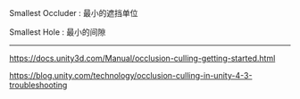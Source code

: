 

Smallest Occluder : 最小的遮挡单位

Smallest Hole : 最小的间隙




---

<https://docs.unity3d.com/Manual/occlusion-culling-getting-started.html>

<https://blog.unity.com/technology/occlusion-culling-in-unity-4-3-troubleshooting>